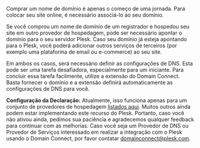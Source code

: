 Comprar um nome de domínio é apenas o começo de uma jornada. Para colocar seu site online, é necessário associá-lo ao seu domínio. 

Se você comprou um nome de domínio de um registrador e hospedou seu site em outro provedor de hospedagem, pode ser necessário apontar o domínio para o seu servidor Plesk. Caso seu domínio já esteja apontando para o Plesk, você poderá adicionar outros serviços de terceiros (por exemplo uma plataforma de email ou e-commerce) ao seu site. 

Em ambos os casos, será necessário definir as configurações de DNS. Esta pode ser uma tarefa desafiadora, especialmente para um iniciante. Para concluir essa tarefa facilmente, utilize a extensão do Domain Connect. Basta fornecer o domínio e a extensão definirá automaticamente as configurações de DNS para você. 

**Configuração da Declaração:** Atualmente, isso funciona apenas para um conjunto de provedores de hospedagem [listados aqui](https://www.domainconnect.org). Muitos outros ainda podem estar implementando este recurso do Plesk. Portanto, caso você não ativou ainda, pedimos sua paciência e agradecemos qualquer feedback para continuar com as melhorias. Caso você seja um Provedor de DNS ou Provedor de Serviços interessado em realizar a integração com o Plesk usando o Domain Connect, por favor contatar [domainconnect@plesk.com](mailto:domainconnect@plesk.com).